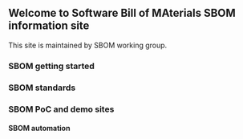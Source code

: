 ## Welcome to Software Bill of MAterials SBOM information site

This site is maintained by SBOM working group. 


### SBOM getting started


### SBOM standards


### SBOM PoC and demo sites



#### SBOM automation


